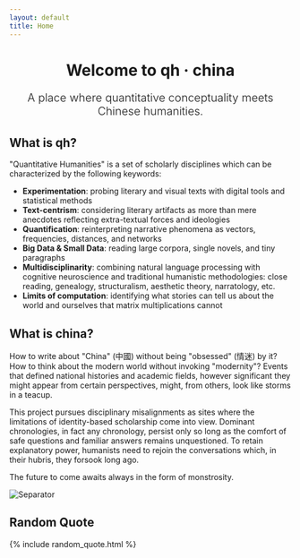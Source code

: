 ```yaml
---
layout: default
title: Home
---
```


<style>
.welcome-section {
  margin: 1rem 0 2rem;
  text-align: center;
}

.welcome-section h1 {
  margin-bottom: 1rem;
}

.lead {
  font-size: 1.25rem;
  font-weight: 300;
  margin-bottom: 1rem;
}

.status {
  color: #666;
  font-style: italic;
}
</style>

<div class="welcome-section">
  <h1>Welcome to qh · china</h1>
  <p class="lead">A place where quantitative conceptuality meets Chinese humanities.</p>
</div>

## What is qh?

"Quantitative Humanities" is a set of scholarly disciplines which can be characterized by the following keywords:

- **Experimentation**: probing literary and visual texts with digital tools and statistical methods
- **Text-centrism**: considering literary artifacts as more than mere anecdotes reflecting extra-textual forces and ideologies
- **Quantification**: reinterpreting narrative phenomena as vectors, frequencies, distances, and networks
- **Big Data & Small Data**: reading large corpora, single novels, and tiny paragraphs
- **Multidisciplinarity**: combining natural language processing with cognitive neuroscience and traditional humanistic methodologies: close reading, genealogy, structuralism, aesthetic theory, narratology, etc.
- **Limits of computation**: identifying what stories can tell us about the world and ourselves that matrix multiplications cannot

## What is china?

How to write about "China" (中國) without being "obsessed" (情迷) by it? How to think about the modern world without invoking "modernity"? Events that defined national histories and academic fields, however significant they might appear from certain perspectives, might, from others, look like storms in a teacup.

This project pursues disciplinary misalignments as sites where the limitations of identity-based scholarship come into view. Dominant chronologies, in fact any chronology, persist only so long as the comfort of safe questions and familiar answers remains unquestioned. To retain explanatory power, humanists need to rejoin the conversations which, in their hubris, they forsook long ago.

The future to come awaits always in the form of monstrosity.

<img src="{{ site.baseurl }}/assets/img/separator.png" alt="Separator" class="separator">

## Random Quote

{% include random_quote.html %}